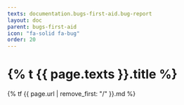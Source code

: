 ```yaml
---
texts: documentation.bugs-first-aid.bug-report
layout: doc
parent: bugs-first-aid
icon: "fa-solid fa-bug"
order: 20
---
```


# {% t {{ page.texts }}.title %}

{% tf {{ page.url | remove_first: "/" }}.md %}

